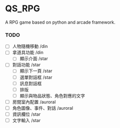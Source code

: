 # QS_RPG
A RPG game based on python and arcade framework.

### TODO
- [ ] 人物隨機移動 /din
- [ ] 拿道具功能 /din 
    - [ ] 顯示介面 /star
- [ ] 對話功能 /star
    - [ ] 顯示下一頁 /star
    - [ ] 選單對話框 /star
    - [ ] 訊息對話框
    - [ ] 排版
    - [ ] 顯示與物品狀態、角色對應的文字
- [ ] 房間室內配置 /auroral
- [ ] 角色圖像、事件、對話 /auroral
- [ ] 資訊欄位 /star
- [ ] 文字輸入 /star